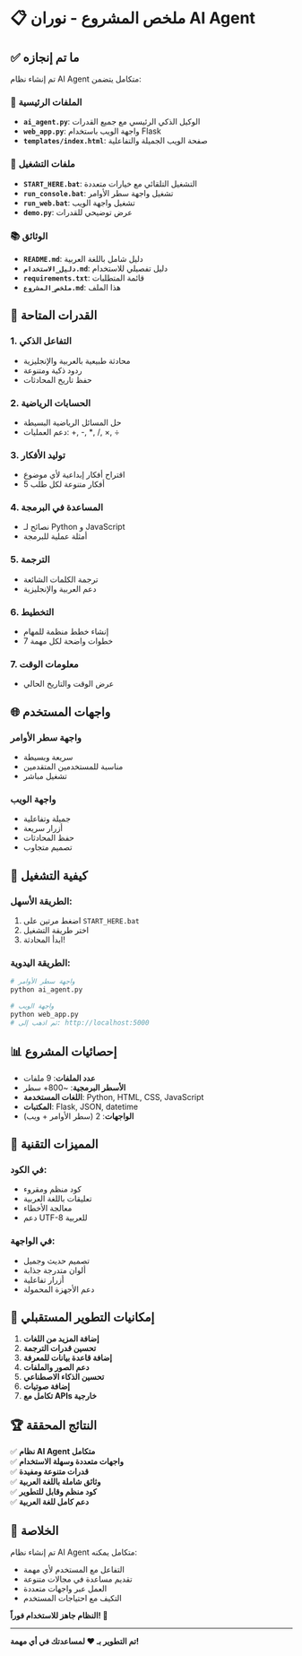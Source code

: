# 📋 ملخص المشروع - نوران AI Agent

## ✅ ما تم إنجازه

تم إنشاء نظام AI Agent متكامل يتضمن:

### 🤖 الملفات الرئيسية
- **`ai_agent.py`**: الوكيل الذكي الرئيسي مع جميع القدرات
- **`web_app.py`**: واجهة الويب باستخدام Flask
- **`templates/index.html`**: صفحة الويب الجميلة والتفاعلية

### 🚀 ملفات التشغيل
- **`START_HERE.bat`**: التشغيل التلقائي مع خيارات متعددة
- **`run_console.bat`**: تشغيل واجهة سطر الأوامر
- **`run_web.bat`**: تشغيل واجهة الويب
- **`demo.py`**: عرض توضيحي للقدرات

### 📚 الوثائق
- **`README.md`**: دليل شامل باللغة العربية
- **`دليل_الاستخدام.md`**: دليل تفصيلي للاستخدام
- **`requirements.txt`**: قائمة المتطلبات
- **`ملخص_المشروع.md`**: هذا الملف

## 🎯 القدرات المتاحة

### 1. التفاعل الذكي
- محادثة طبيعية بالعربية والإنجليزية
- ردود ذكية ومتنوعة
- حفظ تاريخ المحادثات

### 2. الحسابات الرياضية
- حل المسائل الرياضية البسيطة
- دعم العمليات: +, -, *, /, ×, ÷

### 3. توليد الأفكار
- اقتراح أفكار إبداعية لأي موضوع
- 5 أفكار متنوعة لكل طلب

### 4. المساعدة في البرمجة
- نصائح لـ Python و JavaScript
- أمثلة عملية للبرمجة

### 5. الترجمة
- ترجمة الكلمات الشائعة
- دعم العربية والإنجليزية

### 6. التخطيط
- إنشاء خطط منظمة للمهام
- 7 خطوات واضحة لكل مهمة

### 7. معلومات الوقت
- عرض الوقت والتاريخ الحالي

## 🌐 واجهات المستخدم

### واجهة سطر الأوامر
- سريعة وبسيطة
- مناسبة للمستخدمين المتقدمين
- تشغيل مباشر

### واجهة الويب
- جميلة وتفاعلية
- أزرار سريعة
- حفظ المحادثات
- تصميم متجاوب

## 🚀 كيفية التشغيل

### الطريقة الأسهل:
1. اضغط مرتين على `START_HERE.bat`
2. اختر طريقة التشغيل
3. ابدأ المحادثة!

### الطريقة اليدوية:
```bash
# واجهة سطر الأوامر
python ai_agent.py

# واجهة الويب
python web_app.py
# ثم اذهب إلى: http://localhost:5000
```

## 📊 إحصائيات المشروع

- **عدد الملفات**: 9 ملفات
- **الأسطر البرمجية**: ~800+ سطر
- **اللغات المستخدمة**: Python, HTML, CSS, JavaScript
- **المكتبات**: Flask, JSON, datetime
- **الواجهات**: 2 (سطر الأوامر + ويب)

## 🎨 المميزات التقنية

### في الكود:
- كود منظم ومقروء
- تعليقات باللغة العربية
- معالجة الأخطاء
- دعم UTF-8 للعربية

### في الواجهة:
- تصميم حديث وجميل
- ألوان متدرجة جذابة
- أزرار تفاعلية
- دعم الأجهزة المحمولة

## 🔮 إمكانيات التطوير المستقبلي

1. **إضافة المزيد من اللغات**
2. **تحسين قدرات الترجمة**
3. **إضافة قاعدة بيانات للمعرفة**
4. **دعم الصور والملفات**
5. **تحسين الذكاء الاصطناعي**
6. **إضافة صوتيات**
7. **تكامل مع APIs خارجية**

## 🏆 النتائج المحققة

✅ **نظام AI Agent متكامل**  
✅ **واجهات متعددة وسهلة الاستخدام**  
✅ **قدرات متنوعة ومفيدة**  
✅ **وثائق شاملة باللغة العربية**  
✅ **كود منظم وقابل للتطوير**  
✅ **دعم كامل للغة العربية**  

## 🎉 الخلاصة

تم إنشاء نظام AI Agent متكامل يمكنه:
- التفاعل مع المستخدم لأي مهمة
- تقديم مساعدة في مجالات متنوعة
- العمل عبر واجهات متعددة
- التكيف مع احتياجات المستخدم

**النظام جاهز للاستخدام فوراً! 🚀**

---

**تم التطوير بـ ❤️ لمساعدتك في أي مهمة!**
